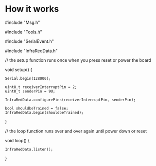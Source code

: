 <body>
<h1>How it works </h1>
<p>#include "Msg.h"</p>
<p>#include "Tools.h"</p>
<p>#include "SerialEvent.h"</p>
<p>#include "InfraRedData.h"</p>

// the setup function runs once when you press reset or power the board

void setup() {

	Serial.begin(128000);

	uint8_t receiverInterruptPin = 2;
	uint8_t senderPin = 9U;

	InfraRedData.configurePins(receiverInterruptPin, senderPin);

	bool shouldbeTrained = false;
	InfraRedData.begin(shouldbeTrained);
}

// the loop function runs over and over again until power down or reset

void loop() {

	InfraRedData.listen();
}

</body>
